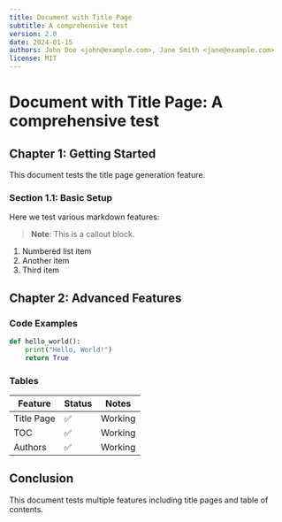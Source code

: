 ```yaml
---
title: Document with Title Page
subtitle: A comprehensive test
version: 2.0
date: 2024-01-15
authors: John Doe <john@example.com>, Jane Smith <jane@example.com>
license: MIT
---
```


<!-- [[titlepage]] -->

# Document with Title Page: A comprehensive test

<!-- [[toc]] -->

## Chapter 1: Getting Started

This document tests the title page generation feature.

### Section 1.1: Basic Setup

Here we test various markdown features:

> **Note**: This is a callout block.

1. Numbered list item
2. Another item
3. Third item

## Chapter 2: Advanced Features

### Code Examples

```python
def hello_world():
    print("Hello, World!")
    return True
```

### Tables

| Feature | Status | Notes |
|---------|--------|-------|
| Title Page | ✅ | Working |
| TOC | ✅ | Working |
| Authors | ✅ | Working |

## Conclusion

This document tests multiple features including title pages and table of contents.